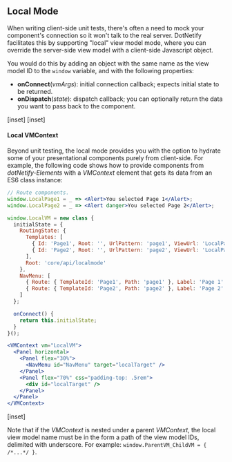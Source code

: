 ## Local Mode

When writing client-side unit tests, there's often a need to mock your component's connection so it won't talk to the real server.  DotNetify facilitates this by supporting "local" view model mode, where you can override the server-side view model with a client-side Javascript object.  

You would do this by adding an object with the same name as the view model ID to the `window` variable, and with the following properties:

- __onConnect__(_vmArgs_): initial connection callback; expects initial state to be returned.
- __onDispatch__(_state_): dispatch callback; you can optionally return the data you want to pass back to the component.

[inset]
[inset]


#### Local VMContext

Beyond unit testing, the local mode provides you with the option to hydrate some of your presentational components purely from client-side. For example, the following code shows how to provide components from _dotNetify-Elements_ with a _VMContext_ element that gets its data from an ES6 class instance:

```jsx
// Route components.
window.LocalPage1 = _ => <Alert>You selected Page 1</Alert>;
window.LocalPage2 = _ => <Alert danger>You selected Page 2</Alert>;

window.LocalVM = new class {
  initialState = {
    RoutingState: {
      Templates: [
        { Id: 'Page1', Root: '', UrlPattern: 'page1', ViewUrl: 'LocalPage1' },
        { Id: 'Page2', Root: '', UrlPattern: 'page2', ViewUrl: 'LocalPage2' }
      ],
      Root: 'core/api/localmode'
    },
    NavMenu: [
      { Route: { TemplateId: 'Page1', Path: 'page1' }, Label: 'Page 1' },
      { Route: { TemplateId: 'Page2', Path: 'page2' }, Label: 'Page 2' }
    ]
  };

  onConnect() {
    return this.initialState;
  }
}();

<VMContext vm="LocalVM">
  <Panel horizontal>
    <Panel flex="30%">
      <NavMenu id="NavMenu" target="localTarget" />
    </Panel>
    <Panel flex="70%" css="padding-top: .5rem">
      <div id="localTarget" />
    </Panel>
  </Panel>
</VMContext>
```
[inset]

Note that if the _VMContext_ is nested under a parent _VMContext_, the local view model name must be in the form a path of the view model IDs, delimited with underscore.  For example: ```window.ParentVM_ChildVM = { /*...*/ }```.